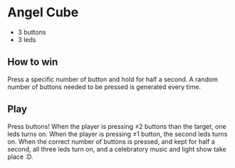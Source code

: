 Angel Cube
==========

- 3 buttons
- 3 leds

How to win
----------

Press a specific number of button and hold for half a second. A random number of buttons needed to be pressed is generated every time.

Play
----

Press buttons!
When the player is pressing ±2 buttons than the target, one leds turns on.
When the player is pressing ±1 button, the second leds turns on.
When the correct number of buttons is pressed, and kept for half a second, all three leds turn on, and a celebratory music and light show take place :D.
